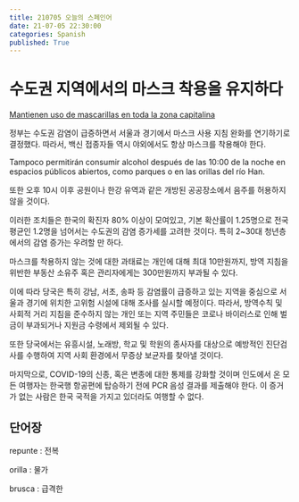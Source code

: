 ```yaml
---
title: 210705 오늘의 스페인어
date: 21-07-05 22:30:00
categories: Spanish
published: True
---
```


# 수도권 지역에서의 마스크 착용을 유지하다

[Mantienen uso de mascarillas en toda la zona capitalina](http://world.kbs.co.kr/service/news_view.htm?lang=s&Seq_Code=76448)

정부는 수도권 감염이 급증하면서 서울과 경기에서 마스크 사용 지침 완화를 연기하기로 결정했다. 따라서, 백신 접종자들 역시 야외에서도 항상 마스크를 착용해야 한다.

Tampoco permitirán consumir alcohol después de las 10:00 de la noche en espacios públicos abiertos, como parques o en las orillas del río Han.

또한 오후 10시 이후 공원이나 한강 유역과 같은 개방된 공공장소에서 음주를 허용하지 않을 것이다.

이러한 조치들은 한국의 확진자 80% 이상이 모여있고, 기본 확산률이 1.25명으로 전국 평균인 1.2명을 넘어서는 수도권의 감염 증가세를 고려한 것이다. 특히 2~30대 청년층에서의 감염 증가는 우려할 만 하다.

마스크를 착용하지 않는 것에 대한 과태료는 개인에 대해 최대 10만원까지, 방역 지침을 위반한 부동산 소유주 혹은 관리자에게는 300만원까지 부과될 수 있다.

이에 따라 당국은 특히 강남, 서초, 송파 등 감염률이 급증하고 있는 지역을 중심으로 서울과 경기에 위치한 고위험 시설에 대해 조사를 실시할 예정이다. 따라서, 방역수칙 및 사회적 거리 지침을 준수하지 않는 개인 또는 지역 주민들은 코로나 바이러스로 인해 벌금이 부과되거나 지원금 수령에서 제외될 수 있다.

또한 당국에서는 유흥시설, 노래방, 학교 및 학원의 종사자를 대상으로 예방적인 진단검사를 수행하여 지역 사회 환경에서 무증상 보균자를 찾아낼 것이다.

마지막으로, COVID-19의 신종, 혹은 변종에 대한 통제를 강화할 것이며 인도에서 온 모든 여행자는 한국행 항공편에 탑승하기 전에 PCR 음성 결과를 제출해야 한다. 이 증거가 없는 사람은 한국 국적을 가지고 있더라도 여행할 수 없다.

## 단어장

repunte : 전복

orilla : 물가

brusca : 급격한
